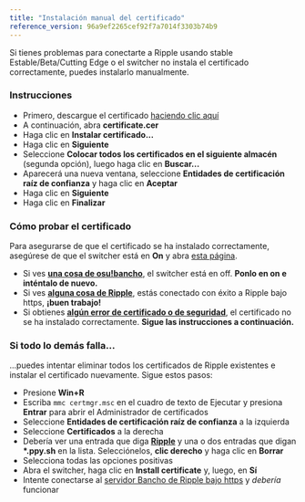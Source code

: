 ```yaml
---
title: "Instalación manual del certificado"
reference_version: 96a9ef2265cef92f7a7014f3303b74b9
---
```

Si tienes problemas para conectarte a Ripple usando stable Estable/Beta/Cutting Edge o el switcher no instala el certificado correctamente, puedes instalarlo manualmente.

### Instrucciones
- Primero, descargue el certificado [haciendo clic aquí](https://zxq.co/ripple/ripple-server-switcher/-/raw/master/RippleServerSwitcher/Resources/ripple.cer?inline=false)
- A continuación, abra **certificate.cer**
- Haga clic en **Instalar certificado...**
- Haga clic en **Siguiente**
- Seleccione **Colocar todos los certificados en el siguiente almacén** (segunda opción), luego haga clic en **Buscar...**
- Aparecerá una nueva ventana, seleccione **Entidades de certificación raíz de confianza** y haga clic en **Aceptar**
- Haga clic en **Siguiente**
- Haga clic en **Finalizar**

### Cómo probar el certificado
Para asegurarse de que el certificado se ha instalado correctamente, asegúrese de que el switcher está en **On** y abra [esta página](https://c.ppy.sh).  

- Si ves **[una cosa de osu!bancho](http://y.zxq.co/ubfzty.png)**, el switcher está en off. **Ponlo en on e inténtalo de nuevo.**  
- Si ves **[alguna cosa de Ripple](http://y.zxq.co/zphobw.png)**, estás conectado con éxito a Ripple bajo https, **¡buen trabajo!**  
- Si obtienes **[algún error de certificado o de seguridad](http://y.zxq.co/reaueu.png)**, el certificado no se ha instalado correctamente. **Sigue las instrucciones a continuación.**  

### Si todo lo demás falla...
...puedes intentar eliminar todos los certificados de Ripple existentes e instalar el certificado nuevamente. Sigue estos pasos:

- Presione **Win+R**  
- Escriba `mmc certmgr.msc` en el cuadro de texto de Ejecutar y presiona **Entrar** para abrir el Administrador de certificados  
- Seleccione **Entidades de certificación raíz de confianza** a la izquierda  
- Seleccione **Certificados** a la derecha  
- Debería ver una entrada que diga **[Ripple](http://y.zxq.co/bbyxev.png)** y una o dos entradas que digan **\*.ppy.sh** en la lista. Selecciónelos, **clic derecho** y haga clic en **Borrar**  
- Selecciona todas las opciones positivas  
- Abra el switcher, haga clic en **Install certificate** y, luego, en **Sí**  
- Intente conectarse al [servidor Bancho de Ripple bajo https](https://c.ppy.sh/) y _debería_ funcionar  
